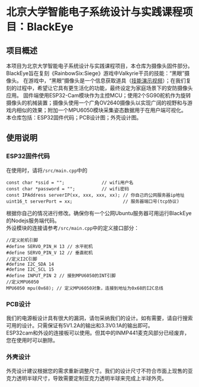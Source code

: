 # 北京大学智能电子系统设计与实践课程项目：BlackEye
## 项目概述
本项目为北京大学智能电子系统设计与实践课程项目，本仓库为摄像头固件部分。BlackEye旨在复刻《RainbowSix:Siege》游戏中Valkyrie干员的技能：“黑眼”摄像头。
在游戏中，“黑眼”摄像头是一个信息获取道具（[技能演示视频](https://markdown.com.cn)）；在我们复刻的过程中，希望让它具有更生活化的功能，最终设定为家庭场景下的安防摄像头应用。
固件端使用ESP32-Cam模块作为主控MCU；使用2个SG90舵机作为旋转摄像头的机械装置；摄像头使用一个广角OV2640摄像头以实现广阔的视野和与游戏内相似的效果；附加一个MPU6050模块采集姿态数据用于在用户端可视化。
本仓库包括：ESP32固件代码；PCB设计图；外壳设计图。
## 使用说明
### ESP32固件代码
在使用时，请将`/src/main.cpp`中的<br>
```
const char *ssid = "";              // wifi用户名
const char *password = "";          // wifi密码
const IPAddress serverIP(xx, xxx, xxx, xx); // 你自己的公网服务器ip地址
uint16_t serverPort = xx;                   // 服务器端口号(tcp协议)
```
根据你自己的情况进行修改。确保你有一个公网Ubuntu服务器可用运行BlackEye的Nodejs服务端代码。<br>
外设模块的连接请参考`/src/main.cpp`中的定义接口部分：<br>
```
//定义舵机引脚
#define SERVO_PIN_H 13 // 水平舵机
#define SERVO_PIN_V 12 // 垂直舵机
//定义I2C引脚
#define I2C_SDA 14
#define I2C_SCL 15
#define INPUT_PIN 2 // 接到MPU6050的INT引脚
//定义MPU6050
MPU6050 mpu(0x68); // 定义MPU6050对象，连接到地址为0x68的I2C总线
```
### PCB设计
我们的电源板设计具有很大的漏洞，请勿采纳我们的设计。如有需要，请自行搜索可用的设计。只需保证有5V1.2A的输出和3.3V0.1A的输出即可。<br>
ESP32cam和外设的连接板可以使用。但其中的INMP441麦克风部分已经废弃，您在使用时可以删除。

### 外壳设计
外壳设计建议根据您的需求重新调整尺寸。我们的设计尺寸不符合市面上现售的亚克力透明半球尺寸，导致需要定制亚克力透明半球来完成上半球外壳。






